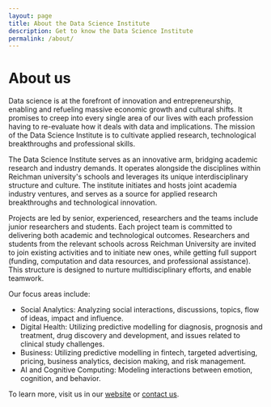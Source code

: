 ```yaml
---
layout: page
title: About the Data Science Institute
description: Get to know the Data Science Institute
permalink: /about/
---
```


# About us

Data science is at the forefront of innovation and entrepreneurship, enabling and refueling massive economic growth and cultural shifts. It promises to creep into every single area of our lives with each profession having to re-evaluate how it deals with data and implications. The mission of the Data Science Institute is to cultivate applied research, technological breakthroughs and professional skills.

The Data Science Institute serves as an innovative arm, bridging academic research and industry demands. It operates alongside the disciplines within Reichman university's schools and leverages its unique interdisciplinary structure and culture. The institute initiates and hosts joint academia industry ventures, and serves as a source for applied research breakthroughs and technological innovation.

Projects are led by senior, experienced, researchers and the teams include junior researchers and students. Each project team is committed to delivering both academic and technological outcomes. Researchers and students from the relevant schools across Reichman University are invited to join existing activities and to initiate new ones, while getting full support (funding, computation and data resources, and professional assistance). This structure is designed to nurture multidisciplinary efforts, and enable teamwork.

Our focus areas include:
* Social Analytics: Analyzing social interactions, discussions, topics, flow of ideas, impact and influence.
* Digital Health: Utilizing predictive modelling for diagnosis, prognosis and treatment, drug discovery and development, and issues related to clinical study challenges.
* Business: Utilizing predictive modelling in fintech, targeted advertising, pricing, business analytics, decision making, and risk management.
* AI and Cognitive Computing: Modeling interactions between emotion, cognition, and behavior.

To learn more, visit us in our [website]({{site.other_web_address}}) or [contact us](/contact).
